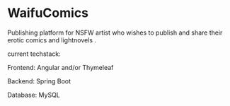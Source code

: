 # WaifuComics
Publishing platform for NSFW artist who wishes to publish and share their erotic comics and lightnovels .

current techstack:

Frontend: Angular and/or Thymeleaf

Backend: Spring Boot 

Database: MySQL


